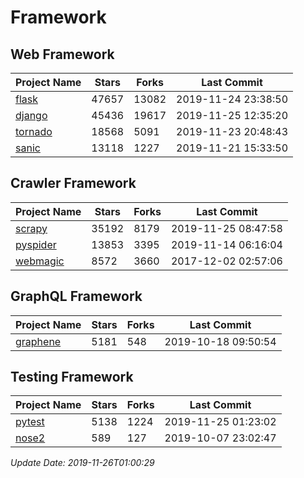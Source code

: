 # Framework

## Web Framework

| Project Name | Stars | Forks | Last Commit |
| ------------ | ----- | ----- | ----------- |
| [flask](https://github.com/pallets/flask) | 47657 | 13082 | 2019-11-24 23:38:50 |
| [django](https://github.com/django/django) | 45436 | 19617 | 2019-11-25 12:35:20 |
| [tornado](https://github.com/tornadoweb/tornado) | 18568 | 5091 | 2019-11-23 20:48:43 |
| [sanic](https://github.com/huge-success/sanic) | 13118 | 1227 | 2019-11-21 15:33:50 |

## Crawler Framework

| Project Name | Stars | Forks | Last Commit |
| ------------ | ----- | ----- | ----------- |
| [scrapy](https://github.com/scrapy/scrapy) | 35192 | 8179 | 2019-11-25 08:47:58 |
| [pyspider](https://github.com/binux/pyspider) | 13853 | 3395 | 2019-11-14 06:16:04 |
| [webmagic](https://github.com/code4craft/webmagic) | 8572 | 3660 | 2017-12-02 02:57:06 |

## GraphQL Framework

| Project Name | Stars | Forks | Last Commit |
| ------------ | ----- | ----- | ----------- |
| [graphene](https://github.com/graphql-python/graphene) | 5181 | 548 | 2019-10-18 09:50:54 |

## Testing Framework

| Project Name | Stars | Forks | Last Commit |
| ------------ | ----- | ----- | ----------- |
| [pytest](https://github.com/pytest-dev/pytest) | 5138 | 1224 | 2019-11-25 01:23:02 |
| [nose2](https://github.com/nose-devs/nose2) | 589 | 127 | 2019-10-07 23:02:47 |

*Update Date: 2019-11-26T01:00:29*